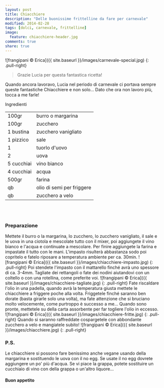 ```yaml
---
layout: post
title: Chiacchiere
description: "Delle buonissime frittelline da fare per carnevale"
modified: 2014-02-28
tags: [dolci, carnevale, frittelline]
image:
  feature: chiacchiere-header.jpg
comments: true
share: true
---
```


![frangipani © Erica]({{ site.baseurl }}/images/carnevale-special.jpg)
{: .pull-right}

> Grazie Lucia per questa fantastica ricetta!

Quando ancora lavoravo, Lucia nel periodo di carnevale ci portava sempre queste fantastiche Chiacchiere e non solo... Dato che ora non lavoro più, tocca a me farle! 

<div class="ingredients">
  <div class="ingredients-title">Ingredienti</div>
  <table>
    <tbody>
      <tr>
        <td>100gr</td>
        <td>burro o margarina</td>
      </tr>
      <tr>
        <td>100gr</td>
        <td>zucchero</td>
      </tr>
      <tr>
        <td>1 bustina</td>
        <td>zucchero vanigliato</td>
      </tr>
      <tr>
        <td>1 pizzico</td>
        <td>sale</td>
      </tr>
      <tr>
      	<td>1</td>
        <td>tuorlo d'uovo</td>
      </tr>
      <tr>
        <td>2</td>
        <td>uova</td>
      </tr>
      <tr>
        <td>5 cucchiai</td>
        <td>vino bianco</td>
      </tr>
      <tr>
        <td>4 cucchiai</td>
        <td>acqua</td>
      </tr>
      <tr>
        <td>500gr</td>
        <td>farina</td>
      </tr>
      <tr>
        <td>qb</td>
        <td>olio di semi per friggere</td>
      </tr>
      <tr>
        <td>qb</td>
        <td>zucchero a velo</td>       
      </tr>
    </tbody>
  </table>
  <br></br>
</div>


<h3>
	<font color="grey">
		<i class="icon-cogs"></i>
	</font> Preparazione
</h3>

Mettete il burro o la margarina, lo zucchero, lo zucchero vanigliato, il sale e le uova in una ciotola e mescolate tutto con il mixer, poi aggiungete il vino bianco e l'acqua e continuate a mescolare. Per finire aggiungete la farina e impastate il tutto con le mani. L'impasto risulterà abbastanza sodo poi copritelo e fatelo riposare a temperatura ambiente per ca. 30min.
![frangipani © Erica]({{ site.baseurl }}/images/chiacchiere-impasto.jpg)
{: .pull-right}
Poi stendete l'impasto con il mattarello finché avrà uno spessore di ca. 3-4mm. Tagliate dei rettangoli o fate dei nodini aiutandovi con un coltello o con una rotellina, come preferite voi.
![frangipani © Erica]({{ site.baseurl }}/images/chiacchiere-tagliate.jpg)
{: .pull-right}
Fate riscaldare l'olio in una padella, quando avrà la temperatura giusta mettete le chiacchiere a friggere poche alla volta. Friggetele finché saranno ben dorate (basta girarle solo una volta), ma fate attenzione che si bruciano molto velocemente, come purtroppo è successo a me... Quando sono pronte, mettetele su della carta assorbente per far togliere l'olio in eccesso.
![frangipani © Erica]({{ site.baseurl }}/images/chiacchiere-fritte.jpg)
{: .pull-right}
Quando si saranno raffreddate cospargetele con abbondante zucchero a velo e mangiatele subito!
![frangipani © Erica]({{ site.baseurl }}/images/chiacchiere.jpg)
{: .pull-right}

<h3>
  <font color="#FFCC00">
    <i class="icon-lightbulb"></i>
  </font> P.S.
</h3>

Le chiacchiere si possono fare benissimo anche vegane usando della margarina e sostituendo le uova con il no egg. Se usate il no egg dovrete aggiungere un po' più d'acqua. Se vi piace la grappa, potete sostituire un cucchiaio di vino con della grappa o un'altro liquore...

<h4>Buon appetito
  <font color="red">
    <i class="icon-smile"></i>
  </font>
</h4>